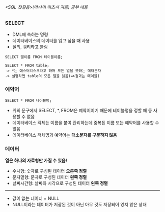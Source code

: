 ###### <SQL 첫걸음>(아사이 아츠시 지음) 공부 내용

### SELECT
* DML에 속하는 명령
* 데이터베이스의 데이터를 읽고 싶을 때 사용
* 질의, 쿼리라고 불림

```
SELECT 열이름 FROM 테이블이름;

SELECT * FROM table;
-> *는 애스터리스크라고 하며 모든 열을 뜻하는 메타문자
-> 실행하면 table의 모든 열을 읽음(=>결과는 테이블)
```

### 예약어

```
SELECT * FROM 테이블명;
```

* 위의 문구에서 SELECT, *, FROM은 예약어이기 때문에 테이블명을 정할 때 등 사용할 수 없음
* 데이터베이스 객체는 이름을 붙여 관리하는데 중복된 이름 또는 예약어를 사용할 수 없음
* 데이터베이스 객체명과 예약어는 **대소문자를 구분하지 않음**

### 데이터
**열은 하나의 자료형만 가질 수 있음!**
* 수치형: 숫자로 구성된 데이터 **오른쪽 정렬** 
* 문자열형: 문자로 구성된 데이터 **왼쪽 정렬** 
* 날짜시간형: 날짜와 시각으로 구성된 데이터 **왼쪽 정렬** 
---
* 값이 없는 데이터 = NULL
* NULL이라는 데이터가 저장된 것이 아닌 아무 것도 저장되어 있지 않은 상태